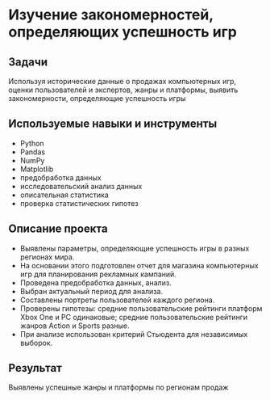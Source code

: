 # Изучение закономерностей, определяющих успешность игр

## Задачи
Используя исторические данные о продажах компьютерных игр, оценки пользователей и экспертов, жанры и платформы, выявить закономерности, определяющие успешность игры

## Используемые навыки и инструменты
- Python
- Pandas
- NumPy
- Matplotlib
- предобработка данных
- исследовательский анализ данных
- описательная статистика
- проверка статистических гипотез
## Описание проекта
- Выявлены параметры, определяющие успешность игры в разных регионах мира.
- На основании этого подготовлен отчет для магазина компьютерных игр для планирования рекламных кампаний.
- Проведена предобработка данных, анализ.
- Выбран актуальный период для анализа.
- Составлены портреты пользователей каждого региона.
- Проверены гипотезы: средние пользовательские рейтинги платформ Xbox One и PC одинаковые; средние пользовательские рейтинги жанров Action и Sports разные.
- При анализе использован критерий Стьюдента для независимых выборок.
## Результат
Выявлены успешные жанры и платформы по регионам продаж
